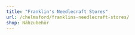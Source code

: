 ```yaml
---
title: "Franklin's Needlecraft Stores"
url: /chelmsford/franklins-needlecraft-stores/
shop: Nähzubehör
---
```

